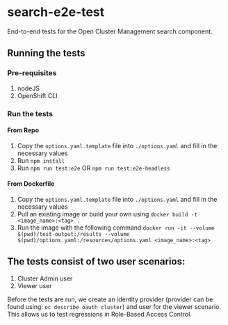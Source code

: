 # search-e2e-test

End-to-end tests for the Open Cluster Management search component.

## Running the tests

### Pre-requisites
1. nodeJS
2. OpenShift CLI


### Run the tests

#### From Repo

1. Copy the `options.yaml.template` file into `./options.yaml` and fill in the necessary values 
2. Run `npm install`
3. Run `npm run test:e2e` OR `npm run test:e2e-headless`

#### From Dockerfile

1. Copy the `options.yaml.template` file into `./options.yaml` and fill in the necessary values 
2. Pull an existing image or build your own using `docker build -t <image_name>:<tag> .` 
3. Run the image with the following command `docker run -it --volume $(pwd)/test-output:/results --volume $(pwd)/options.yaml:/resources/options.yaml <image_name>:<tag>` 
 
## The tests consist of two user scenarios:

1. Cluster Admin user
2. Viewer user

Before the tests are run, we create an identity provider (provider can be found using: `oc describe oauth cluster`) and user for the viewer scenario. This allows us to test regressions in Role-Based Access Control.
